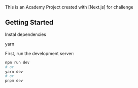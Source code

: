 This is an Academy Project created with [Next.js] for challenge 

## Getting Started

Instal dependencies

yarn

First, run the development server:

```bash
npm run dev
# or
yarn dev
# or
pnpm dev
```


